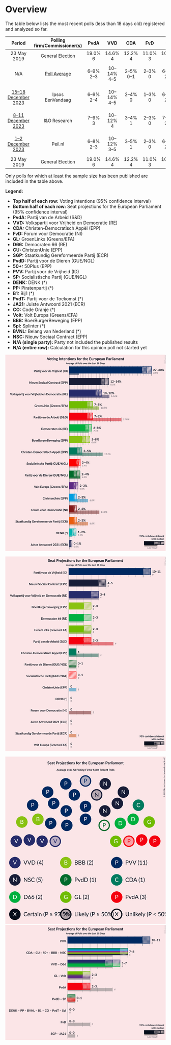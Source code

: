 # Overview

The table below lists the most recent polls (less than 18 days old) registered and analyzed so far.

| Period     | Polling firm/Commissioner(s) | PvdA | VVD | CDA | FvD | GL | D66 | CU | SGP | PvdD | 50+ | PVV | SP | DENK | PP | B1 | PvdT | JA21 | CO | Volt | BBB | Spl | BVNL | NSC |
|:----------:|:----------------------------:|:--:|:--:|:--:|:--:|:--:|:--:|:--:|:--:|:--:|:--:|:--:|:--:|:--:|:--:|:--:|:--:|:--:|:--:|:--:|:--:|:--:|:--:|:--:|
| 23 May 2019 | General Election | 19.0% <br> 6 | 14.6% <br> 4 | 12.2% <br> 4 | 11.0% <br> 3 | 10.9% <br> 3 | 7.1% <br> 2 | 6.8% <br> 1 | 6.8% <br> 1 | 4.0% <br> 1 | 3.9% <br> 1 | 3.5% <br> 0 | 3.4% <br> 0 | 1.1% <br> 0 | 0.2% <br> 0 | 0.0% <br> 0 | 0.0% <br> 0 | 0.0% <br> 0 | 0.0% <br> 0 | 0.0% <br> 0 | 0.0% <br> 0 | 0.0% <br> 0 | 0.0% <br> 0 | 0.0% <br> 0 |
| N/A | [Poll Average](average.html) | 6–9% <br> 2–3 | 10–14% <br> 4–5 | 2–5% <br> 0–1 | 2–3% <br> 0 | 6–9% <br> 2–3 | 5–8% <br> 1–3 | 2–3% <br> 0 | 2–3% <br> 0 | 2–4% <br> 0–1 | N/A <br> N/A | 27–33% <br> 10–13 | 2–4% <br> 0–1 | 1–4% <br> 0–1 | N/A <br> N/A | N/A <br> N/A | N/A <br> N/A | 0–1% <br> 0 | N/A <br> N/A | 1–3% <br> 0 | 4–7% <br> 1–3 | N/A <br> N/A | N/A <br> N/A | 11–14% <br> 4–5 |
| [15–18 December 2023](2023-12-18-Ipsos.html) | Ipsos <br> EenVandaag | 6–9% <br> 2–4 | 10–14% <br> 4–5 | 2–4% <br> 0 | 1–3% <br> 0 | 6–9% <br> 2–3 | 5–8% <br> 1–2 | 1–3% <br> 0 | 1–3% <br> 0 | 2–5% <br> 0–1 | N/A <br> N/A | 29–34% <br> 11–14 | 1–3% <br> 0 | 2–4% <br> 0–1 | N/A <br> N/A | N/A <br> N/A | N/A <br> N/A | 0–1% <br> 0 | N/A <br> N/A | 1–2% <br> 0 | 4–7% <br> 1–3 | N/A <br> N/A | N/A <br> N/A | 11–15% <br> 4–5 |
| [8–11 December 2023](2023-12-11-IOResearch.html) | I&O Research | 7–9% <br> 3 | 10–12% <br> 4 | 3–4% <br> 1 | 2–3% <br> 0 | 7–9% <br> 2–3 | 6–8% <br> 2 | 2–3% <br> 0 | 2–3% <br> 0 | 3–4% <br> 0–1 | N/A <br> N/A | 27–30% <br> 10–11 | 3–4% <br> 0–1 | 1–2% <br> 0 | N/A <br> N/A | N/A <br> N/A | N/A <br> N/A | 0% <br> 0 | N/A <br> N/A | 2–3% <br> 0 | 5–6% <br> 1–2 | N/A <br> N/A | N/A <br> N/A | 12–15% <br> 4–5 |
| [1–2 December 2023](2023-12-02-Peilnl.html) | Peil.nl | 6–8% <br> 2–3 | 10–12% <br> 3–5 | 3–5% <br> 1 | 2–3% <br> 0 | 6–8% <br> 2–3 | 6–8% <br> 2–3 | 2–3% <br> 0 | 2–3% <br> 0 | 2–3% <br> 0 | N/A <br> N/A | 26–30% <br> 10–11 | 3–4% <br> 0–1 | 2–3% <br> 0 | N/A <br> N/A | N/A <br> N/A | N/A <br> N/A | 0–1% <br> 0 | N/A <br> N/A | 2–3% <br> 0 | 6–8% <br> 2–3 | N/A <br> N/A | N/A <br> N/A | 11–14% <br> 4–5 |
| 23 May 2019 | General Election | 19.0% <br> 6 | 14.6% <br> 4 | 12.2% <br> 4 | 11.0% <br> 3 | 10.9% <br> 3 | 7.1% <br> 2 | 6.8% <br> 1 | 6.8% <br> 1 | 4.0% <br> 1 | 3.9% <br> 1 | 3.5% <br> 0 | 3.4% <br> 0 | 1.1% <br> 0 | 0.2% <br> 0 | 0.0% <br> 0 | 0.0% <br> 0 | 0.0% <br> 0 | 0.0% <br> 0 | 0.0% <br> 0 | 0.0% <br> 0 | 0.0% <br> 0 | 0.0% <br> 0 | 0.0% <br> 0 |

Only polls for which at least the sample size has been published are included in the table above.

**Legend:**
+ **Top half of each row:** Voting intentions (95% confidence interval)
+ **Bottom half of each row:** Seat projections for the European Parliament (95% confidence interval)
+ **PvdA:** Partij van de Arbeid (S&D)
+ **VVD:** Volkspartij voor Vrijheid en Democratie (RE)
+ **CDA:** Christen-Democratisch Appèl (EPP)
+ **FvD:** Forum voor Democratie (NI)
+ **GL:** GroenLinks (Greens/EFA)
+ **D66:** Democraten 66 (RE)
+ **CU:** ChristenUnie (EPP)
+ **SGP:** Staatkundig Gereformeerde Partij (ECR)
+ **PvdD:** Partij voor de Dieren (GUE/NGL)
+ **50+:** 50Plus (EPP)
+ **PVV:** Partij voor de Vrijheid (ID)
+ **SP:** Socialistische Partij (GUE/NGL)
+ **DENK:** DENK (*)
+ **PP:** Piratenpartij (*)
+ **B1:** Bij1 (*)
+ **PvdT:** Partij voor de Toekomst (*)
+ **JA21:** Juiste Antwoord 2021 (ECR)
+ **CO:** Code Oranje (*)
+ **Volt:** Volt Europa (Greens/EFA)
+ **BBB:** BoerBurgerBeweging (EPP)
+ **Spl:** Splinter (*)
+ **BVNL:** Belang van Nederland (*)
+ **NSC:** Nieuw Sociaal Contract (EPP)
+ **N/A (single party):** Party not included the published results
+ **N/A (entire row):** Calculation for this opinion poll not started yet


![Graph with voting intentions not yet produced](average.png "Voting Intentions")

![Graph with seats not yet produced](average-seats.png "Seats")

![Graph with seating plan not yet produced](average-seating-plan.png "Seating Plan")
![Graph with coalitions seats not yet produced](average-coalitions-seats.png "Coalitions Seats")
